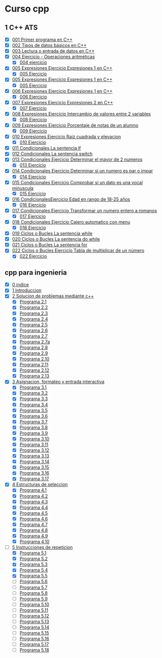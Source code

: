 # Curso cpp
## 1 C++ ATS
* [x] [001 Primer programa en C++](ats/programas/001.cpp)
* [x] [002 Tipos de datos básicos en C++](ats/programas/002.cpp)
* [x] [003 Lectura o entrada de datos en C++](ats/programas/003.cpp)
* [x] [004 Ejercicio - Operaciones aritméticas](ats/programas/004.cpp)
    * [x] [004 ejercicio](ats/programas/004e.cpp)
* [x] [005 Expresiones  Ejercicio Expresiones 1 en C++](ats/programas/005.cpp)
    * [x] [005 Ejercicio](ats/programas/005e.cpp)
* [x] [005 Expresiones  Ejercicio Expresiones 1 en C++](ats/programas/005.cpp)
    * [x] [005 Ejercicio](ats/programas/005e.cpp)
* [x] [006 Expresiones  Ejercicio Expresiones 1 en C++](ats/programas/006.cpp)
    * [x] [006 Ejercicio](ats/programas/006e.cpp)
* [x] [007  Expresiones  Ejercicio Expresiones 2 en C++](ats/programas/007.cpp)
    * [x] [007 Ejercicio](ats/programas/007e.cpp)
* [x] [008 Expresiones  Ejercicio Intercambio de valores entre 2 variables](ats/programas/008.cpp)
    * [x] [008 Ejercicio](ats/programas/008e.cpp)
* [x] [009  Expresiones  Ejercicio Porcentaje de notas de un alumno](ats/programas/009.cpp)
    * [x] [009 Ejercicio](ats/programas/009e.cpp)
* [x] [010  Expresiones  Ejercicio Raiz cuadrada y elevacion](ats/programas/010.cpp)
    * [x] [010 Ejercicio](ats/programas/010e.cpp)
* [x] [011 Condicionales  La sentencia if](ats/programas/011.cpp)
* [x] [012 Condicionales  La sentencia switch](ats/programas/012.cpp)
* [x] [013 Condicionales Ejercicio Determinar el mayor de 2 numeros](ats/programas/013.cpp)
    * [x] [013 Ejercicio](ats/programas/013e.cpp)
* [x] [014 Condicionales Ejercicio Determinar si un numero es par o impar](ats/programas/014.cpp)
    * [x] [014 Ejercicio](ats/programas/014e.cpp)
* [x] [015 Condicionales  Ejercicio Comprobar si un dato es una vocal minuscula](ats/programas/015.cpp)
    * [x] [015 Ejercicio](ats/programas/015e.cpp)
* [x] [016 CondicionalesEjercicio Edad en rango de 18-25 años](ats/programas/016.cpp)
    * [x] [016 Ejercicio](ats/programas/016e.cpp)
* [x] [017 Condicionales Ejercicio Transformar un numero entero a romanos](ats/programas/017.cpp)
    * [x] [017 Ejercicio](ats/programas/017e.cpp)
* [x] [018 Condicionales Ejercicio Cajero automatico con menu](ats/programas/018.cpp)
    * [x] [018 Ejercicio](ats/programas/018e.cpp)
* [x] [019 Ciclos o Bucles La sentencia while](ats/programas/019.cpp)
* [x] [020 Ciclos o Bucles La sentencia do while](ats/programas/020.cpp)
* [x] [021 Ciclos o Bucles La sentencia for](ats/programas/021.cpp)
* [x] [022 Ciclos o Bucles Ejercicio Tabla de multiplicar de un número](ats/programas/022.cpp)
    * [x] [022 Ejercicio](ats/programas/022e.cpp)
<!--next
* [ ] [023 Ciclos o Bucles Ejercicio Suma de cuadrados](ats/programas/023.cpp)
    * [ ] [023 Ejercicio](ats/programas/023e.cpp)
* [ ] [024 Ciclos o Bucles Ejercicio Sumar dentro de un rango](ats/programas/024.cpp)
    * [ ] [024 Ejercicio](ats/programas/024e.cpp)
* [ ] [025 Ciclos o Bucles Ejercicio Sumar 1+2+3++n](ats/programas/025.cpp)
    * [ ] [025 Ejercicio](ats/programas/025e.cpp)
* [ ] [026 Ciclos o Bucles Ejercicio Factorial de un numero](ats/programas/026.cpp)
    * [ ] [026 Ejercicio](ats/programas/026e.cpp)
* [ ] [027 Ciclos o Bucles Ejercicio sumar 2^1+2^2++2^n](ats/programas/027.cpp)
    * [ ] [027 Ejercicio](ats/programas/027e.cpp)
* [ ] [028 Ciclos o Bucles Ejercicio Serie fibonacci](ats/programas/028.cpp)
    * [ ] [028 Ejercicio](ats/programas/028e.cpp)
* [ ] [029 Ciclos o Bucles Ejercicio Numero magico](ats/programas/029.cpp)
    * [ ] [029 Ejercicio](ats/programas/029e.cpp)
* [ ] [030 Arreglos Concepto de Arreglo Unidimensional](ats/programas/030.cpp)
    * [ ] [030 Ejercicio](ats/programas/030e.cpp)
* [ ] [031 Arreglos Suma de elementos de un arreglo](ats/programas/031.cpp)
    * [ ] [031 Ejercicio](ats/programas/031e.cpp)
* [ ] [032 Arreglos Mostrar los elementos de un arreglo con sus indices asociados](ats/programas/032.cpp)
    * [ ] [032 Ejercicio](ats/programas/032e.cpp)
* [ ] [033 Arreglos Mayor elemento de un arreglo](ats/programas/033.cpp)
    * [ ] [033 Ejercicio](ats/programas/033e.cpp)
* [ ] [034 Arreglos Almacenando el contenido de 2 arreglos en un solo arreglo](ats/programas/034.cpp)
    * [ ] [034 Ejercicio](ats/programas/034e.cpp)
* [ ] [035 Matrices Concepto de Matriz o Tabla](ats/programas/035.cpp)
    * [ ] [035 Ejercicio](ats/programas/035e.cpp)
* [ ] [036 Matrices  Rellenando una matriz](ats/programas/036.cpp)
    * [ ] [036 Ejercicio](ats/programas/036e.cpp)
* [ ] [037 Matrices Copiar el contenido de una matriz a otra matriz](ats/programas/037.cpp)
    * [ ] [037 Ejercicio](ats/programas/037e.cpp)
* [ ] [038 Matrices Matriz transpuesta](ats/programas/038.cpp)
    * [ ] [038 Ejercicio](ats/programas/038e.cpp)
* [ ] [039 Matrices  Determinar si una matriz es Simetrica](ats/programas/039.cpp)
    * [ ] [039 Ejercicio](ats/programas/039e.cpp)
* [ ] [040 Cadenas Introduccion a las cadenas de caracteres](ats/programas/040.cpp)
    * [ ] [040 Ejercicio](ats/programas/040e.cpp)
* [ ] [041 Cadenas Longitud de una cadena - Funcion strlen()](ats/programas/041.cpp)
    * [ ] [041 Ejercicio](ats/programas/041e.cpp)
* [ ] [042 Cadenas Copiar el contenido de una cadena a otra - Funcion strcpy](ats/programas/042.cpp)
    * [ ] [042 Ejercicio](ats/programas/042e.cpp)
* [ ] [043 Cadenas Comparar cadenas - Funcion strcmp()](ats/programas/043.cpp)
    * [ ] [043 Ejercicio](ats/programas/043e.cpp)
* [ ] [044 Cadenas Concatenar una cadena con otra - Funcion strcat()](ats/programas/044.cpp)
    * [ ] [044 Ejercicio](ats/programas/044e.cpp)
* [ ] [045 Cadenas Invertir una cadena - Funcion strrev()](ats/programas/045.cpp)
    * [ ] [045 Ejercicio](ats/programas/045e.cpp)
* [ ] [046 Cadenas Pasar una palabra a MAYuSCULA - Funcion strupr()](ats/programas/046.cpp)
    * [ ] [046 Ejercicio](ats/programas/046e.cpp)
* [ ] [047 Cadenas Pasar una palabra a minuscula - Funcion strlwr()](ats/programas/047.cpp)
    * [ ] [047 Ejercicio](ats/programas/047e.cpp)
* [ ] [048 Cadenas Transformar una cadena a numeros - Funcion atoi() y atof()](ats/programas/048.cpp)
    * [ ] [048 Ejercicio](ats/programas/048e.cpp)
* [ ] [049 Cadenas Ejercicio Contando cada vocal en una frase](ats/programas/049.cpp)
    * [ ] [049 Ejercicio](ats/programas/049e.cpp)
* [ ] [050 Ordenamientos M‚todo Burbuja](ats/programas/050.cpp)
    * [ ] [050 Ejercicio](ats/programas/050e.cpp)
* [ ] [051 Ordenamientos Ordenamiento por Insercion](ats/programas/051.cpp)
    * [ ] [051 Ejercicio](ats/programas/051e.cpp)
* [ ] [052 Ordenamientos Ordenamiento por Seleccion](ats/programas/052.cpp)
    * [ ] [052 Ejercicio](ats/programas/052e.cpp)
* [ ] [053 Busquedas Busqueda Secuencial en un arreglo](ats/programas/053.cpp)
    * [ ] [053 Ejercicio](ats/programas/053e.cpp)
* [ ] [054 Busquedas Busqueda Binaria en un arreglo](ats/programas/054.cpp)
    * [ ] [054 Ejercicio](ats/programas/054e.cpp)
* [ ] [055 Estructuras Concepto de Estructuras(struct) en C++](ats/programas/055.cpp)
    * [ ] [055 Ejercicio](ats/programas/055e.cpp)
* [ ] [056 Estructuras  Estructura Basica en C++](ats/programas/056.cpp)
    * [ ] [056 Ejercicio](ats/programas/056e.cpp)
* [ ] [057 Estructuras Concepto de Estructuras Anidadas en C++](ats/programas/057.cpp)
    * [ ] [057 Ejercicio](ats/programas/057e.cpp)
* [ ] [058 Estructuras Estructuras Anidadas en C++](ats/programas/058.cpp)
    * [ ] [058 Ejercicio](ats/programas/058e.cpp)
* [ ] [059 Estructuras Ejercicio Categoria de un corredor](ats/programas/059.cpp)
    * [ ] [059 Ejercicio](ats/programas/059e.cpp)
* [ ] [060 Estructuras Ejercicio Empleado con mayor y menor salario](ats/programas/060.cpp)
    * [ ] [060 Ejercicio](ats/programas/060e.cpp)
* [ ] [061 Estructuras Ejercicio Estructuras anidadas promedio de un alumno](ats/programas/061.cpp)
    * [ ] [061 Ejercicio](ats/programas/061e.cpp)
* [ ] [062 Estructuras  Ejercicio Estructura etapas de un ciclista](ats/programas/062.cpp)
    * [ ] [062 Ejercicio](ats/programas/062e.cpp)
* [ ] [063 Funciones Definicion de Funciones](ats/programas/063.cpp)
    * [ ] [063 Ejercicio](ats/programas/063e.cpp)
* [ ] [064 Funciones Plantillas de Funcion](ats/programas/064.cpp)
    * [ ] [064 Ejercicio](ats/programas/064e.cpp)
* [ ] [065 Ejercicio Multiplicacion de 2 numeros sin retorno de valor](ats/programas/065.cpp)
    * [ ] [065 Ejercicio](ats/programas/065e.cpp)
* [ ] [066 Funciones Ejercicio Elevacion de un Numero sin retorno de valor](ats/programas/066.cpp)
    * [ ] [066 Ejercicio](ats/programas/066e.cpp)
* [ ] [067 Funciones Ejercicio Enviando datos a una plantilla de funcion](ats/programas/067.cpp)
    * [ ] [067 Ejercicio](ats/programas/067e.cpp)
* [ ] [068 Funciones Paso de par metros por Referencia](ats/programas/068.cpp)
    * [ ] [068 Ejercicio](ats/programas/068e.cpp)
* [ ] [069 Funciones  Devolver valores multiples](ats/programas/069.cpp)
    * [ ] [069 Ejercicio](ats/programas/069e.cpp)
* [ ] [070 Funciones  Ejercicio  Intercambiar valores de 2 variables](ats/programas/070.cpp)
    * [ ] [070 Ejercicio](ats/programas/070e.cpp)
* [ ] [071 Funciones Ejercicio Transformar segundos a horas, minutos y segundos](ats/programas/071.cpp)
    * [ ] [071 Ejercicio](ats/programas/071e.cpp)
* [ ] [072 Funciones Paso de par metros de tipo vector](ats/programas/072.cpp)
    * [ ] [072 Ejercicio](ats/programas/072e.cpp)
* [ ] [073 Funciones Ejercicio Suma de elementos de un vector con funcion](ats/programas/073.cpp)
    * [ ] [073 Ejercicio](ats/programas/073e.cpp)
* [ ] [074 Funciones Ejercicio Cambiar signo de los elementos de un vector](ats/programas/074.cpp)
    * [ ] [074 Ejercicio](ats/programas/074e.cpp)
* [ ] [075 Funciones Paso de par metros de tipo matriz](ats/programas/075.cpp)
    * [ ] [075 Ejercicio](ats/programas/075e.cpp)
* [ ] [076 Funciones Ejercicio Determinar si una matriz es Simetrica](ats/programas/076.cpp)
    * [ ] [076 Ejercicio](ats/programas/076e.cpp)
* [ ] [077 Funciones Paso de par metros de tipo estructura](ats/programas/077.cpp)
    * [ ] [077 Ejercicio](ats/programas/077e.cpp)
* [ ] [078 Funciones Ejercicio Sumar 2 numeros complejos](ats/programas/078.cpp)
    * [ ] [078 Ejercicio](ats/programas/078e.cpp)
* [ ] [079 Funciones Recursividad Factorial de un numero](ats/programas/079.cpp)
    * [ ] [079 Ejercicio](ats/programas/079e.cpp)
* [ ] [080 Funciones Ejercicio Recursividad para la suma](ats/programas/080.cpp)
    * [ ] [080 Ejercicio](ats/programas/080e.cpp)
* [ ] [081 Funciones Ejercicio Elevacion de un numero con recursividad](ats/programas/081.cpp)
    * [ ] [081 Ejercicio](ats/programas/081e.cpp)
* [ ] [082 Punteros Declaracion de Punteros](ats/programas/082.cpp)
    * [ ] [082 Ejercicio](ats/programas/082e.cpp)
* [ ] [083 Punteros Ejercicio Numero par o impar con punteros](ats/programas/083.cpp)
    * [ ] [083 Ejercicio](ats/programas/083e.cpp)
* [ ] [084 Punteros Correspondencia entre arreglos y punteros](ats/programas/084.cpp)
    * [ ] [084 Ejercicio](ats/programas/084e.cpp)
* [ ] [085 Punteros Ejercicio Numeros pares de un arreglo con punteros](ats/programas/085.cpp)
    * [ ] [085 Ejercicio](ats/programas/085e.cpp)
* [ ] [086 Punteros Asignacion din mica de arreglos](ats/programas/086.cpp)
    * [ ] [086 Ejercicio](ats/programas/086e.cpp)
* [ ] [087 Punteros Transmision de Direcciones](ats/programas/087.cpp)
    * [ ] [087 Ejercicio](ats/programas/087e.cpp)
* [ ] [088 Punteros Transmision de arreglos](ats/programas/088.cpp)
    * [ ] [088 Ejercicio](ats/programas/088e.cpp)
* [ ] [089 Punteros Ejercicio Ordenar elementos de un arreglo con punteros](ats/programas/089.cpp)
    * [ ] [089 Ejercicio](ats/programas/089e.cpp)
* [ ] [090 Punteros Ejercicio Contar vocales de un nombre con punteros](ats/programas/090.cpp)
    * [ ] [090 Ejercicio](ats/programas/090e.cpp)
* [ ] [091 Punteros Matriz dinamica](ats/programas/091.cpp)
    * [ ] [091 Ejercicio](ats/programas/091e.cpp)
* [ ] [092 Punteros Ejercicio Suma de matrices dinamicas con punteros](ats/programas/092.cpp)
    * [ ] [092 Ejercicio](ats/programas/092e.cpp)
* [ ] [093 Punteros Punteros a Estructura](ats/programas/093.cpp)
    * [ ] [093 Ejercicio](ats/programas/093e.cpp)
* [ ] [094 Punteros Ejercicio Mejor promedio de 3 estudiantes con punteros](ats/programas/094.cpp)
    * [ ] [094 Ejercicio](ats/programas/094e.cpp)
* [ ] [095 Pilas Concepto de Pila](ats/programas/095.cpp)
    * [ ] [095 Ejercicio](ats/programas/095e.cpp)
* [ ] [096 Pilas Insertar elementos a la pila](ats/programas/096.cpp)
    * [ ] [096 Ejercicio](ats/programas/096e.cpp)
* [ ] [097 Pilas Quitar elementos de una pila](ats/programas/097.cpp)
    * [ ] [097 Ejercicio](ats/programas/097e.cpp)
* [ ] [098 Pilas Ejercicio Insertar y quitar elementos de una pila](ats/programas/098.cpp)
    * [ ] [098 Ejercicio](ats/programas/098e.cpp)
* [ ] [099 Colas Concepto de Cola](ats/programas/099.cpp)
    * [ ] [099 Ejercicio](ats/programas/099e.cpp)
* [ ] [100 Colas Insertar elementos en una cola](ats/programas/100.cpp)
    * [ ] [100 Ejercicio](ats/programas/100e.cpp)
* [ ] [101 Colas Eliminar elementos de una cola](ats/programas/101.cpp)
    * [ ] [101 Ejercicio](ats/programas/101e.cpp)
* [ ] [102 Colas Ejercicio Insertar y eliminar elementos de una cola](ats/programas/102.cpp)
    * [ ] [102 Ejercicio](ats/programas/102e.cpp)
* [ ] [103 Listas Concepto de Lista Enlazada](ats/programas/103.cpp)
    * [ ] [103 Ejercicio](ats/programas/103e.cpp)
* [ ] [104 Listas Insertar elementos en una lista enlazada](ats/programas/104.cpp)
    * [ ] [104 Ejercicio](ats/programas/104e.cpp)
* [ ] [105 Listas Mostrar los elementos de la lista](ats/programas/105.cpp)
    * [ ] [105 Ejercicio](ats/programas/105e.cpp)
* [ ] [106 Listas Buscar un elemento en una lista enlazada](ats/programas/106.cpp)
    * [ ] [106 Ejercicio](ats/programas/106e.cpp)
* [ ] [107 Listas Eliminar un elemento de la lista](ats/programas/107.cpp)
    * [ ] [107 Ejercicio](ats/programas/107e.cpp)
* [ ] [108 Listas Eliminar todos los elementos de la lista](ats/programas/108.cpp)
    * [ ] [108 Ejercicio](ats/programas/108e.cpp)
* [ ] [109 Listas Ejercicio Calcular el mayor y menor elemento de una lista](ats/programas/109.cpp)
    * [ ] [109 Ejercicio](ats/programas/109e.cpp)
* [ ] [110 árboles  Concepto de árboles](ats/programas/110.cpp)
    * [ ] [110 Ejercicio](ats/programas/110e.cpp)
* [ ] [111 árboles árbol binario](ats/programas/111.cpp)
    * [ ] [111 Ejercicio](ats/programas/111e.cpp)
* [ ] [112 árboles árbol binario de busqueda ABB](ats/programas/112.cpp)
    * [ ] [112 Ejercicio](ats/programas/112e.cpp)
* [ ] [113 árboles  Insertar nodos en un  arbol binario de busqueda ABB](ats/programas/113.cpp)
    * [ ] [113 Ejercicio](ats/programas/113e.cpp)
* [ ] [114 árboles Mostrar el  arbol completo](ats/programas/114.cpp)
    * [ ] [114 Ejercicio](ats/programas/114e.cpp)
* [ ] [115 árboles  Buscar un nodo en el  arbol](ats/programas/115.cpp)
    * [ ] [115 Ejercicio](ats/programas/115e.cpp)
* [ ] [116 árboles Recorrido de un  rbol en PreOrden](ats/programas/116.cpp)
    * [ ] [116 Ejercicio](ats/programas/116e.cpp)
* [ ] [117 árboles Recorrido de un  rbol en InOrden](ats/programas/117.cpp)
    * [ ] [117 Ejercicio](ats/programas/117e.cpp)
* [ ] [118 árboles  Recorrido de un  rbol en PostOrden](ats/programas/118.cpp)
    * [ ] [118 Ejercicio](ats/programas/118e.cpp)
* [ ] [119 árboles  Eliminar un nodo del  arbol - parte 1](ats/programas/119.cpp)
    * [ ] [119 Ejercicio](ats/programas/119e.cpp)
* [ ] [120 árboles  Eliminar un nodo del  arbol - parte 2](ats/programas/120.cpp)
    * [ ] [120 Ejercicio](ats/programas/120e.cpp)
* [ ] [121 árboles Eliminar un nodo del  arbol  parte 3](ats/programas/121.cpp)
    * [ ] [121 Ejercicio](ats/programas/121e.cpp)
* [ ] [122 árboles Eliminar un nodo del  arbol parte 4](ats/programas/122.cpp)
    * [ ] [122 Ejercicio](ats/programas/122e.cpp)
* [ ] [123 Archivos Escribir en un archivo de texto](ats/programas/123.cpp)
    * [ ] [123 Ejercicio](ats/programas/123e.cpp)
* [ ] [124 Archivos Lectura de un archivo de texto](ats/programas/124.cpp)
    * [ ] [124 Ejercicio](ats/programas/124e.cpp)
* [ ] [125 Archivos Añadir texto en un archivo](ats/programas/125.cpp)
    * [ ] [125 Ejercicio](ats/programas/125e.cpp)
* [ ] [126 POO Conceptos basicos de Programacion Orientada a Objetos (POO)](ats/programas/126.cpp)
    * [ ] [126 Ejercicio](ats/programas/126e.cpp)
* [ ] [127 POO Clases y objetos en C++](ats/programas/127.cpp)
    * [ ] [127 Ejercicio](ats/programas/127e.cpp)
* [ ] [128 POO Ejercicio 1 Clase Rect ngulo](ats/programas/128.cpp)
    * [ ] [128 Ejercicio](ats/programas/128e.cpp)
* [ ] [129 POO  Sobrecarga de constructores](ats/programas/129.cpp)
    * [ ] [129 Ejercicio](ats/programas/129e.cpp)
* [ ] [130 POO Ejercicio 2 Clase Tiempo (Sobrecarga de Constructores)](ats/programas/130.cpp)
    * [ ] [130 Ejercicio](ats/programas/130e.cpp)
* [ ] [131 POO Destructor de Objetos](ats/programas/131.cpp)
    * [ ] [131 Ejercicio](ats/programas/131e.cpp)
* [ ] [132 POO Metodos constructores y modificadores (Getters y Setters)](ats/programas/132.cpp)
    * [ ] [132 Ejercicio](ats/programas/132e.cpp)
* [ ] [133 POO Herencia en POO](ats/programas/133.cpp)
    * [ ] [133 Ejercicio](ats/programas/133e.cpp)
* [ ] [134 POO Ejercicio 3 Jerarquia de clases (parte 1)](ats/programas/134.cpp)
    * [ ] [134 Ejercicio](ats/programas/134e.cpp)
* [ ] [135 POO Ejercicio 3 Jerarquia de clases (parte 2)](ats/programas/135.cpp)
    * [ ] [135 Ejercicio](ats/programas/135e.cpp)
* [ ] [136 POO Polimorfismo en C++](ats/programas/136.cpp)
    * [ ] [136 Ejercicio](ats/programas/136e.cpp)
* [ ] [137 POO Ejercicio 4 Jerarquia de clases (Herencia y Polimorfismo)](ats/programas/137.cpp)
    * [ ] [137 Ejercicio](ats/programas/137e.cpp)
-->


## cpp para ingenieria
* [x] [0 indice](cpp_para_ingeniera/0/0.pdf)
* [x] [1 Introduccion](cpp_para_ingeniera/1/1.pdf)
* [x] [2 Solucion de problemas mediante c++](cpp_para_ingeniera/2/2.pdf)
    * [x] [Programa 2.1](cpp_para_ingeniera/2/p1.cpp)
    * [x] [Programa 2.2](cpp_para_ingeniera/2/p2.cpp)
    * [x] [Programa 2.3](cpp_para_ingeniera/2/p3.cpp)
    * [x] [Programa 2.4](cpp_para_ingeniera/2/p4.cpp)
    * [x] [Programa 2.5](cpp_para_ingeniera/2/p5.cpp)
    * [x] [Programa 2.6](cpp_para_ingeniera/2/p6.cpp)
    * [x] [Programa 2.7](cpp_para_ingeniera/2/p7.cpp)
    * [x] [Programa 2.7a](cpp_para_ingeniera/2/p7a.cpp)
    * [x] [Programa 2.8](cpp_para_ingeniera/2/p8.cpp)
    * [x] [Programa 2.9](cpp_para_ingeniera/2/p9.cpp)
    * [x] [Programa 2.10](cpp_para_ingeniera/2/p10.cpp)
    * [x] [Programa 2.11](cpp_para_ingeniera/2/p11.cpp)
    * [x] [Programa 2.12](cpp_para_ingeniera/2/p12.cpp)
    * [x] [Programa 2.13](cpp_para_ingeniera/2/p13.cpp)
* [x] [3 Asignacion, formateo y entrada interactiva](cpp_para_ingeniera/3/3.pdf)
    * [x] [Programa 3.1](cpp_para_ingeniera/3/p1.cpp)
    * [x] [Programa 3.2](cpp_para_ingeniera/3/p2.cpp)
    * [x] [Programa 3.3](cpp_para_ingeniera/3/p3.cpp)
    * [x] [Programa 3.4](cpp_para_ingeniera/3/p4.cpp)
    * [x] [Programa 3.5](cpp_para_ingeniera/3/p5.cpp)
    * [x] [Programa 3.6](cpp_para_ingeniera/3/p6.cpp)
    * [x] [Programa 3.7](cpp_para_ingeniera/3/p7.cpp)
    * [x] [Programa 3.8](cpp_para_ingeniera/3/p8.cpp)
    * [x] [Programa 3.9](cpp_para_ingeniera/3/p9.cpp)
    * [x] [Programa 3.10](cpp_para_ingeniera/3/p10.cpp)
    * [x] [Programa 3.11](cpp_para_ingeniera/3/p11.cpp)
    * [x] [Programa 3.12](cpp_para_ingeniera/3/p12.cpp)
    * [x] [Programa 3.13](cpp_para_ingeniera/3/p13.cpp)
    * [x] [Programa 3.14](cpp_para_ingeniera/3/p14.cpp)
    * [x] [Programa 3.15](cpp_para_ingeniera/3/p15.cpp)
    * [x] [Programa 3.16](cpp_para_ingeniera/3/p16.cpp)
    * [x] [Programa 3.17](cpp_para_ingeniera/3/p17.cpp)
* [x] [4 Estructuras de seleccion](cpp_para_ingeniera/4/4.pdf)
    * [x] [Programa 4.1](cpp_para_ingeniera/4/p1.cpp)
    * [x] [Programa 4.2](cpp_para_ingeniera/4/p2.cpp)
    * [x] [Programa 4.3](cpp_para_ingeniera/4/p3.cpp)
    * [x] [Programa 4.4](cpp_para_ingeniera/4/p4.cpp)
    * [x] [Programa 4.5](cpp_para_ingeniera/4/p5.cpp)
    * [x] [Programa 4.6](cpp_para_ingeniera/4/p6.cpp)
    * [x] [Programa 4.7](cpp_para_ingeniera/4/p7.cpp)
    * [x] [Programa 4.8](cpp_para_ingeniera/4/p8.cpp)
    * [x] [Programa 4.9](cpp_para_ingeniera/4/p9.cpp)
    * [x] [Programa 4.10](cpp_para_ingeniera/4/p10.cpp)
* [ ] [5 Instrucciones de repeticion](cpp_para_ingeniera/5/5.pdf)
    * [x] [Programa 5.1](cpp_para_ingeniera/5/p1.cpp)
    * [x] [Programa 5.2](cpp_para_ingeniera/5/p2.cpp)
    * [x] [Programa 5.3](cpp_para_ingeniera/5/p3.cpp)
    * [x] [Programa 5.4](cpp_para_ingeniera/5/p4.cpp)
    * [x] [Programa 5.5](cpp_para_ingeniera/5/p5.cpp)
    * [ ] [Programa 5.6](cpp_para_ingeniera/5/p6.cpp)
    * [ ] [Programa 5.7](cpp_para_ingeniera/5/p7.cpp)
    * [ ] [Programa 5.8](cpp_para_ingeniera/5/p8.cpp)
    * [ ] [Programa 5.9](cpp_para_ingeniera/5/p9.cpp)
    * [ ] [Programa 5.10](cpp_para_ingeniera/5/p10.cpp)
    * [ ] [Programa 5.11](cpp_para_ingeniera/5/p11.cpp)
    * [ ] [Programa 5.12](cpp_para_ingeniera/5/p12.cpp)
    * [ ] [Programa 5.13](cpp_para_ingeniera/5/p13.cpp)
    * [ ] [Programa 5.14](cpp_para_ingeniera/5/p14.cpp)
    * [ ] [Programa 5.15](cpp_para_ingeniera/5/p15.cpp)
    * [ ] [Programa 5.16](cpp_para_ingeniera/5/p16.cpp)
    * [ ] [Programa 5.17](cpp_para_ingeniera/5/p17.cpp)
    * [ ] [Programa 5.18](cpp_para_ingeniera/5/p18.cpp)
<!--next
* [ ] [6 Modularida con el uso de funciones](cpp_para_ingeniera/6/6.pdf)
* [ ] [7 Completar lo basico](cpp_para_ingeniera/7/7.pdf)
* [ ] [8 Flujos de archivos E/S y archivos de datos](cpp_para_ingeniera/8/8.pdf)
* [ ] [9 Introduccion a las clases](cpp_para_ingeniera/9/9.pdf)
* [ ] [10 Funciones de clases y conversiones](cpp_para_ingeniera/10/10.pdf)
* [ ] [11 Arreglos](cpp_para_ingeniera/11/11.pdf)
* [ ] [12 Apuntadores](cpp_para_ingeniera/12/12.pdf)
* [ ] [13 Estructuras](cpp_para_ingeniera/13/13.pdf)
* [ ] [14 Metodos Numericos](cpp_para_ingeniera/14/14.pdf)
* [ ] [15 Operaciones Bit por Bit](cpp_para_ingeniera/15/15.pdf)
-->
